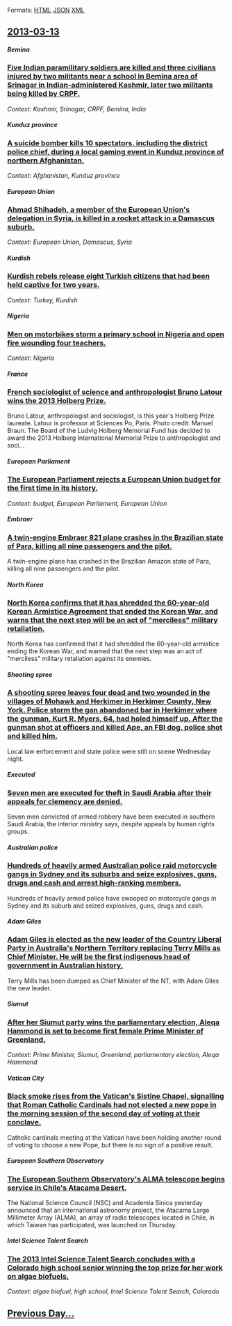 
Formats: [HTML](2013/03/13/index.html)  [JSON](2013/03/13/index.json)  [XML](2013/03/13/index.xml)  

## [2013-03-13](/news/2013/03/13/index.md)

##### Bemina
### [Five Indian paramilitary soldiers are killed and three civilians injured by two militants near a school in Bemina area of Srinagar in Indian-administered Kashmir, later two militants being killed by CRPF. ](/news/2013/03/13/five-indian-paramilitary-soldiers-are-killed-and-three-civilians-injured-by-two-militants-near-a-school-in-bemina-area-of-srinagar-in-indian.md)
_Context: Kashmir, Srinagar, CRPF, Bemina, India_

##### Kunduz province
### [A suicide bomber kills 10 spectators, including the district police chief, during a local gaming event in Kunduz province of northern Afghanistan. ](/news/2013/03/13/a-suicide-bomber-kills-10-spectators-including-the-district-police-chief-during-a-local-gaming-event-in-kunduz-province-of-northern-afghan.md)
_Context: Afghanistan, Kunduz province_

##### European Union
### [Ahmad Shihadeh, a member of the European Union's delegation in Syria, is killed in a rocket attack in a Damascus suburb. ](/news/2013/03/13/ahmad-shihadeh-a-member-of-the-european-union-s-delegation-in-syria-is-killed-in-a-rocket-attack-in-a-damascus-suburb.md)
_Context: European Union, Damascus, Syria_

##### Kurdish
### [Kurdish rebels release eight Turkish citizens that had been held captive for two years. ](/news/2013/03/13/kurdish-rebels-release-eight-turkish-citizens-that-had-been-held-captive-for-two-years.md)
_Context: Turkey, Kurdish_

##### Nigeria
### [Men on motorbikes storm a primary school in Nigeria and open fire wounding four teachers. ](/news/2013/03/13/men-on-motorbikes-storm-a-primary-school-in-nigeria-and-open-fire-wounding-four-teachers.md)
_Context: Nigeria_

##### France
### [French sociologist of science and anthropologist Bruno Latour wins the 2013 Holberg Prize. ](/news/2013/03/13/french-sociologist-of-science-and-anthropologist-bruno-latour-wins-the-2013-holberg-prize.md)
Bruno Latour, anthropologist and sociologist, is this year&#039;s Holberg Prize laureate. Latour is professor at Sciences Po, Paris. Photo credit: Manuel Braun. The Board of the Ludvig Holberg Memorial Fund has decided to award the 2013 Holberg International Memorial Prize to anthropologist and soci...

##### European Parliament
### [The European Parliament rejects a European Union budget for the first time in its history. ](/news/2013/03/13/the-european-parliament-rejects-a-european-union-budget-for-the-first-time-in-its-history.md)
_Context: budget, European Parliament, European Union_

##### Embraer
### [A twin-engine Embraer 821 plane crashes in the Brazilian state of Para, killing all nine passengers and the pilot. ](/news/2013/03/13/a-twin-engine-embraer-821-plane-crashes-in-the-brazilian-state-of-para-killing-all-nine-passengers-and-the-pilot.md)
A twin-engine plane has crashed in the Brazilian Amazon state of Para, killing all nine passengers and the pilot.

##### North Korea
### [North Korea confirms that it has shredded the 60-year-old Korean Armistice Agreement that ended the Korean War, and warns that the next step will be an act of "merciless" military retaliation. ](/news/2013/03/13/north-korea-confirms-that-it-has-shredded-the-60-year-old-korean-armistice-agreement-that-ended-the-korean-war-and-warns-that-the-next-step.md)
North Korea has confirmed that it had shredded the 60-year-old armistice ending the Korean War, and warned that the next step was an act of &quot;merciless&quot; military retaliation against its enemies.

##### Shooting spree
### [A shooting spree leaves four dead and two wounded in the villages of Mohawk and Herkimer in Herkimer County, New York. Police storm the gan abandoned bar in Herkimer where the gunman, Kurt R. Myers, 64, had holed himself up. After the gunman shot at officers and killed Ape, an FBI dog, police shot and killed him. ](/news/2013/03/13/a-shooting-spree-leaves-four-dead-and-two-wounded-in-the-villages-of-mohawk-and-herkimer-in-herkimer-county-new-york-police-storm-the-gan.md)
Local law enforcement and state police were still on scene Wednesday night.

##### Executed
### [Seven men are executed for theft in Saudi Arabia after their appeals for clemency are denied. ](/news/2013/03/13/seven-men-are-executed-for-theft-in-saudi-arabia-after-their-appeals-for-clemency-are-denied.md)
Seven men convicted of armed robbery have been executed in southern Saudi Arabia, the interior ministry says, despite appeals by human rights groups.

##### Australian police
### [Hundreds of heavily armed Australian police raid motorcycle gangs in Sydney and its suburbs and seize explosives, guns, drugs and cash and arrest high-ranking members. ](/news/2013/03/13/hundreds-of-heavily-armed-australian-police-raid-motorcycle-gangs-in-sydney-and-its-suburbs-and-seize-explosives-guns-drugs-and-cash-and-a.md)
Hundreds of heavily armed police have swooped on motorcycle gangs in Sydney and its suburb and seized explosives, guns, drugs and cash.

##### Adam Giles
### [Adam Giles is elected as the new leader of the Country Liberal Party in Australia's Northern Territory replacing Terry Mills as Chief Minister. He will be the first indigenous head of government in Australian history. ](/news/2013/03/13/adam-giles-is-elected-as-the-new-leader-of-the-country-liberal-party-in-australia-s-northern-territory-replacing-terry-mills-as-chief-minist.md)
Terry Mills has been dumped as Chief Minister of the NT, with Adam Giles the new leader.

##### Siumut
### [After her Siumut party wins the parliamentary election, Aleqa Hammond is set to become first female Prime Minister of Greenland. ](/news/2013/03/13/after-her-siumut-party-wins-the-parliamentary-election-aleqa-hammond-is-set-to-become-first-female-prime-minister-of-greenland.md)
_Context: Prime Minister, Siumut, Greenland, parliamentary election, Aleqa Hammond_

##### Vatican City
### [Black smoke rises from the Vatican's Sistine Chapel, signalling that Roman Catholic Cardinals had not elected a new pope in the morning session of the second day of voting at their conclave. ](/news/2013/03/13/black-smoke-rises-from-the-vatican-s-sistine-chapel-signalling-that-roman-catholic-cardinals-had-not-elected-a-new-pope-in-the-morning-sess.md)
Catholic cardinals meeting at the Vatican have been holding another round of voting to choose a new Pope, but there is no sign of a positive result.

##### European Southern Observatory
### [The European Southern Observatory's ALMA telescope begins service in Chile's Atacama Desert. ](/news/2013/03/13/the-european-southern-observatory-s-alma-telescope-begins-service-in-chile-s-atacama-desert.md)
The National Science Council (NSC) and Academia Sinica yesterday announced that an international astronomy project, the Atacama Large Millimeter Array (ALMA), an array of radio telescopes located in Chile, in which Taiwan has participated, was launched on Thursday.

##### Intel Science Talent Search
### [The 2013 Intel Science Talent Search concludes with a Colorado high school senior winning the top prize for her work on algae biofuels. ](/news/2013/03/13/the-2013-intel-science-talent-search-concludes-with-a-colorado-high-school-senior-winning-the-top-prize-for-her-work-on-algae-biofuels.md)
_Context: algae biofuel, high school, Intel Science Talent Search, Colorado_

## [Previous Day...](/news/2013/03/12/index.md)

